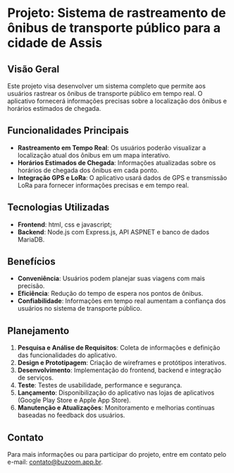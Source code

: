 # Projeto: Sistema de rastreamento de ônibus de transporte público para a cidade de Assis

## Visão Geral
Este projeto visa desenvolver um sistema completo que permite aos usuários rastrear os ônibus de transporte público em tempo real. O aplicativo fornecerá informações precisas sobre a localização dos ônibus e horários estimados de chegada.

## Funcionalidades Principais
- **Rastreamento em Tempo Real**: Os usuários poderão visualizar a localização atual dos ônibus em um mapa interativo.
- **Horários Estimados de Chegada**: Informações atualizadas sobre os horários de chegada dos ônibus em cada ponto.
- **Integração GPS e LoRa**: O aplicativo usará dados de GPS e transmissão LoRa para fornecer informações precisas e em tempo real.

## Tecnologias Utilizadas
- **Frontend**: html, css e javascript;
- **Backend**: Node.js com Express.js, API ASPNET e banco de dados MariaDB.

## Benefícios
- **Conveniência**: Usuários podem planejar suas viagens com mais precisão.
- **Eficiência**: Redução do tempo de espera nos pontos de ônibus.
- **Confiabilidade**: Informações em tempo real aumentam a confiança dos usuários no sistema de transporte público.

## Planejamento
1. **Pesquisa e Análise de Requisitos**: Coleta de informações e definição das funcionalidades do aplicativo.
2. **Design e Prototipagem**: Criação de wireframes e protótipos interativos.
3. **Desenvolvimento**: Implementação do frontend, backend e integração de serviços.
4. **Teste**: Testes de usabilidade, performance e segurança.
5. **Lançamento**: Disponibilização do aplicativo nas lojas de aplicativos (Google Play Store e Apple App Store).
6. **Manutenção e Atualizações**: Monitoramento e melhorias contínuas baseadas no feedback dos usuários.

## Contato
Para mais informações ou para participar do projeto, entre em contato pelo e-mail: [contato@buzoom.app.br](mailto:contato@buzoom.app.br).

